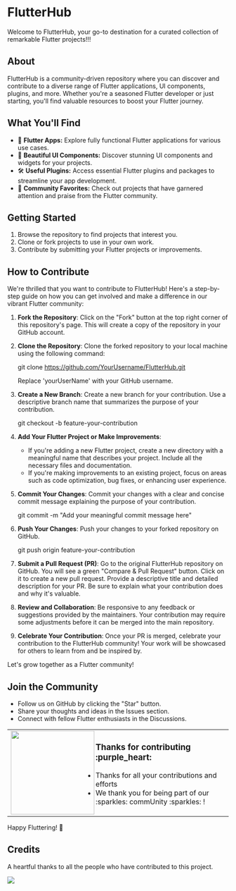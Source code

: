 # FlutterHub

Welcome to FlutterHub, your go-to destination for a curated collection of remarkable Flutter projects!!!

## About

FlutterHub is a community-driven repository where you can discover and contribute to a diverse range of Flutter applications, UI components, plugins, and more. Whether you're a seasoned Flutter developer or just starting, you'll find valuable resources to boost your Flutter journey.

## What You'll Find

- 📱 **Flutter Apps:** Explore fully functional Flutter applications for various use cases.
- 🎨 **Beautiful UI Components:** Discover stunning UI components and widgets for your projects.
- 🛠️ **Useful Plugins:** Access essential Flutter plugins and packages to streamline your app development.
- 🌟 **Community Favorites:** Check out projects that have garnered attention and praise from the Flutter community.

## Getting Started

1. Browse the repository to find projects that interest you.
2. Clone or fork projects to use in your own work.
3. Contribute by submitting your Flutter projects or improvements.

## How to Contribute


We're thrilled that you want to contribute to FlutterHub! Here's a step-by-step guide on how you can get involved and make a difference in our vibrant Flutter community:

1. **Fork the Repository**: Click on the "Fork" button at the top right corner of this repository's page. This will create a copy of the repository in your GitHub account.

2. **Clone the Repository**: Clone the forked repository to your local machine using the following command:

    git clone https://github.com/YourUsername/FlutterHub.git

    Replace 'yourUserName' with your GitHub username.

3. **Create a New Branch**: Create a new branch for your contribution. Use a descriptive branch name that summarizes the purpose of your contribution.

    git checkout -b feature-your-contribution

4. **Add Your Flutter Project or Make Improvements**:

    - If you're adding a new Flutter project, create a new directory with a meaningful name that describes your project. Include all the necessary files and documentation.
    - If you're making improvements to an existing project, focus on areas such as code optimization, bug fixes, or enhancing user experience.

5. **Commit Your Changes**: Commit your changes with a clear and concise commit message explaining the purpose of your contribution.
   
    git commit -m "Add your meaningful commit message here"

6. **Push Your Changes**: Push your changes to your forked repository on GitHub.

    git push origin feature-your-contribution

7. **Submit a Pull Request (PR)**: Go to the original FlutterHub repository on GitHub. You will see a green "Compare & Pull Request" button. Click on it to create a new pull request. Provide a descriptive title and detailed description for your PR. Be sure to explain what your contribution does and why it's valuable.

8. **Review and Collaboration**: Be responsive to any feedback or suggestions provided by the maintainers. Your contribution may require some adjustments before it can be merged into the main repository.

9. **Celebrate Your Contribution**: Once your PR is merged, celebrate your contribution to the FlutterHub community! Your work will be showcased for others to learn from and be inspired by.

Let's grow together as a Flutter community!

## Join the Community

- Follow us on GitHub by clicking the "Star" button.
- Share your thoughts and ideas in the Issues section.
- Connect with fellow Flutter enthusiasts in the Discussions.

<table>
  <tr>
    <td>
    <img align="left" src="https://raw.githubusercontent.com/codinasion/.github/master/assets/octocat.png" width="190">
    <h3>Thanks for contributing :purple_heart:</h3>
    <ul>
      <li>Thanks for all your contributions and efforts</li>
      <li>We thank you for being part of our :sparkles: commUnity :sparkles: !</li>
    </ul>
    <img width="900" height="0">
    </td>
  </tr>
</table>

Happy Fluttering! 🦋

## Credits

A heartful thanks to all the people who have contributed to this project. 


<a href="https://github.com/saty-a/FlutterHub/graphs/contributors">
  <img src="https://contributors-img.web.app/image?repo=saty-a/FlutterHub" />
</a>
